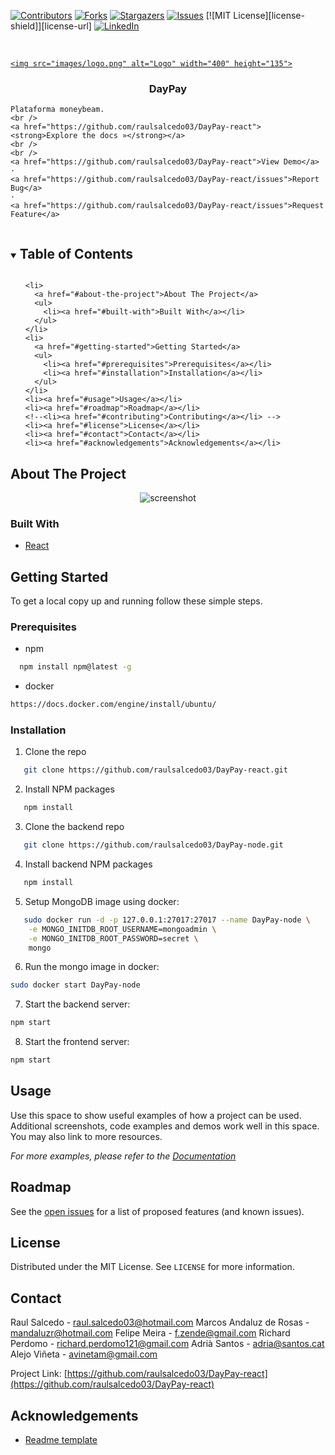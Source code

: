 <!--
*** Thanks for checking out the Best-README-Template. If you have a suggestion
*** that would make this better, please fork the repo and create a pull request
*** or simply open an issue with the tag "enhancement".
*** Thanks again! Now go create something AMAZING! : D
***
***
***
*** To avoid retyping too much info. Do a search and replace for the following:
*** raulsalcedo03, DayPay-react, twitter_handle, email, DayPay, project_description
-->

<!-- PROJECT SHIELDS -->
<!--
*** I'm using markdown "reference style" links for readability.
*** Reference links are enclosed in brackets [ ] instead of parentheses ( ).
*** See the bottom of this document for the declaration of the reference variables
*** for contributors-url, forks-url, etc. This is an optional, concise syntax you may use.
*** https://www.markdownguide.org/basic-syntax/#reference-style-links
-->
[![Contributors][contributors-shield]][contributors-url]
[![Forks][forks-shield]][forks-url]
[![Stargazers][stars-shield]][stars-url]
[![Issues][issues-shield]][issues-url]
[![MIT License][license-shield]][license-url]
[![LinkedIn][linkedin-shield]][linkedin-url]

<!-- PROJECT LOGO -->
<br />
<p align="center">
  <a href="https://github.com/raulsalcedo03/DayPay-react">

    <img src="images/logo.png" alt="Logo" width="400" height="135">

  </a>

  <h3 align="center">DayPay</h3>

  <p align="center">

    Plataforma moneybeam.
    <br />
    <a href="https://github.com/raulsalcedo03/DayPay-react"><strong>Explore the docs »</strong></a>
    <br />
    <br />
    <a href="https://github.com/raulsalcedo03/DayPay-react">View Demo</a>
    ·
    <a href="https://github.com/raulsalcedo03/DayPay-react/issues">Report Bug</a>
    ·
    <a href="https://github.com/raulsalcedo03/DayPay-react/issues">Request Feature</a>

  </p>
</p>

<!-- TABLE OF CONTENTS -->
<details open="open">
  <summary><h2 style="display: inline-block">Table of Contents</h2></summary>
  <ol>

    <li>
      <a href="#about-the-project">About The Project</a>
      <ul>
        <li><a href="#built-with">Built With</a></li>
      </ul>
    </li>
    <li>
      <a href="#getting-started">Getting Started</a>
      <ul>
        <li><a href="#prerequisites">Prerequisites</a></li>
        <li><a href="#installation">Installation</a></li>
      </ul>
    </li>
    <li><a href="#usage">Usage</a></li>
    <li><a href="#roadmap">Roadmap</a></li>
    <!--<li><a href="#contributing">Contributing</a></li> -->
    <li><a href="#license">License</a></li>
    <li><a href="#contact">Contact</a></li>
    <li><a href="#acknowledgements">Acknowledgements</a></li>

  </ol>
</details>

<!-- ABOUT THE PROJECT -->

## About The Project

<p align="center">
  <img src="images/screenshot.png" alt="screenshot">
</p>

### Built With

* [React](https://reactjs.org/)

<!-- GETTING STARTED -->

## Getting Started

To get a local copy up and running follow these simple steps.

### Prerequisites

* npm

  

``` sh
  npm install npm@latest -g
  ```


* docker


``` sh
https://docs.docker.com/engine/install/ubuntu/
```

### Installation

1. Clone the repo

   

``` sh
   git clone https://github.com/raulsalcedo03/DayPay-react.git
   ```

2. Install NPM packages

   

``` sh
   npm install
   ```

3. Clone the backend repo

   

``` sh
   git clone https://github.com/raulsalcedo03/DayPay-node.git
   ```

4. Install backend NPM packages

   

``` sh
   npm install
   ```

5. Setup MongoDB image using docker:

   

``` sh
   sudo docker run -d -p 127.0.0.1:27017:27017 --name DayPay-node \
    -e MONGO_INITDB_ROOT_USERNAME=mongoadmin \
    -e MONGO_INITDB_ROOT_PASSWORD=secret \
    mongo
   ```

6. Run the mongo image in docker:


```sh
sudo docker start DayPay-node
```

7. Start the backend server:


```sh
npm start
```

8. Start the frontend server:


```sh
npm start
```


   


<!-- USAGE EXAMPLES -->

## Usage

Use this space to show useful examples of how a project can be used. Additional screenshots, code examples and demos work well in this space. You may also link to more resources.

_For more examples, please refer to the [Documentation](https://example.com)_

<!-- ROADMAP -->

## Roadmap

See the [open issues](https://github.com/raulsalcedo03/DayPay-react/issues) for a list of proposed features (and known issues).

<!-- CONTRIBUTING -->

<!-- LICENSE -->

## License

Distributed under the MIT License. See `LICENSE` for more information.

<!-- CONTACT -->

## Contact

Raul Salcedo - raul.salcedo03@hotmail.com
Marcos Andaluz de Rosas - mandaluzr@hotmail.com
Felipe Meira - f.zende@gmail.com
Richard Perdomo - richard.perdomo121@gmail.com
Adrià Santos - adria@santos.cat
Alejo Viñeta - avinetam@gmail.com

Project Link: [https://github.com/raulsalcedo03/DayPay-react](https://github.com/raulsalcedo03/DayPay-react)

<!-- ACKNOWLEDGEMENTS -->

## Acknowledgements

* [Readme template](https://github.com/othneildrew/Best-README-Template)

<!-- MARKDOWN LINKS & IMAGES -->
<!-- https://www.markdownguide.org/basic-syntax/#reference-style-links -->
[contributors-shield]: https://img.shields.io/github/contributors/raulsalcedo03/repo.svg?style=for-the-badge
[contributors-url]: https://github.com/raulsalcedo03/DayPay-react/graphs/contributors
[forks-shield]: https://img.shields.io/github/forks/raulsalcedo03/repo.svg?style=for-the-badge
[forks-url]: https://github.com/raulsalcedo03/DayPay-react/network/members
[stars-shield]: https://img.shields.io/github/stars/raulsalcedo03/repo.svg?style=for-the-badge
[stars-url]: https://github.com/raulsalcedo03/DayPay-react/stargazers
[issues-shield]: https://img.shields.io/github/issues/raulsalcedo03/repo.svg?style=for-the-badge
[issues-url]: https://github.com/raulsalcedo03/DayPay-react/issues
[linkedin-shield]: https://img.shields.io/badge/-LinkedIn-black.svg?style=for-the-badge&logo=linkedin&colorB=555
[linkedin-url]: https://linkedin.com/in/raulsalcedo03
